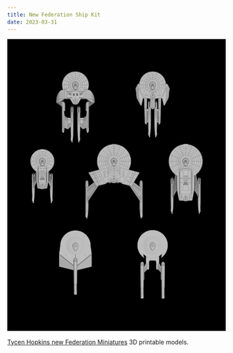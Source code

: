 ```yaml
---
title: New Federation Ship Kit
date: 2023-03-31
---
```

![Federation Ship Kit](/images/TycenFeds.png)

[Tycen Hopkins new Federation Miniatures](https://cults3d.com/en/3d-model/game/fasa-federation-ships-star-trek-starship-parts-kit-expansion-2) 3D printable models. 